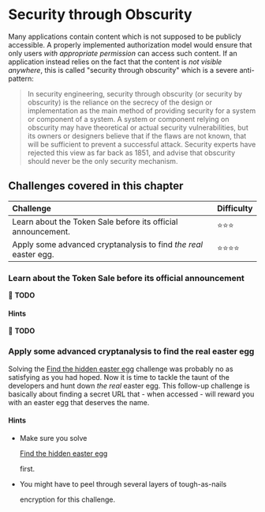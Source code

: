 # Security through Obscurity

Many applications contain content which is not supposed to be publicly accessible. A properly implemented authorization model would ensure that only users _with appropriate permission_ can access such content. If an application instead relies on the fact that the content is _not visible anywhere_, this is called "security through obscurity" which is a severe anti-pattern:

> In security engineering, security through obscurity \(or security by obscurity\) is the reliance on the secrecy of the design or implementation as the main method of providing security for a system or component of a system. A system or component relying on obscurity may have theoretical or actual security vulnerabilities, but its owners or designers believe that if the flaws are not known, that will be sufficient to prevent a successful attack. Security experts have rejected this view as far back as 1851, and advise that obscurity should never be the only security mechanism.

## Challenges covered in this chapter

| Challenge | Difficulty |
| :--- | :--- |
| Learn about the Token Sale before its official announcement. | :star::star::star: |
| Apply some advanced cryptanalysis to find _the real_ easter egg. | :star::star::star::star: |

### Learn about the Token Sale before its official announcement

:wrench: **TODO**

#### Hints

:wrench: **TODO**

### Apply some advanced cryptanalysis to find the real easter egg

Solving the [Find the hidden easter egg](roll-your-own-security.md#find-the-hidden-easter-egg) challenge was probably no as satisfying as you had hoped. Now it is time to tackle the taunt of the developers and hunt down _the real_ easter egg. This follow-up challenge is basically about finding a secret URL that - when accessed - will reward you with an easter egg that deserves the name.

#### Hints

* Make sure you solve

  [Find the hidden easter egg](roll-your-own-security.md#find-the-hidden-easter-egg)

  first.

* You might have to peel through several layers of tough-as-nails

  encryption for this challenge.

